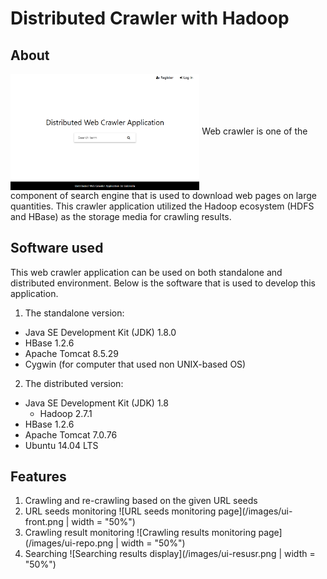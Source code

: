 # Distributed Crawler with Hadoop

## About
<img src = "/images/ui-homepage.png" width = "60%" align = "center">
Web crawler is one of the component of search engine that is used to download web pages on large quantities. 
This crawler application utilized the Hadoop ecosystem (HDFS and HBase) as the storage media for crawling results.

## Software used
This web crawler application can be used on both standalone and distributed environment. Below is the software that is used to develop this application.
1. The standalone version:
  * Java SE Development Kit (JDK) 1.8.0
  * HBase 1.2.6
  * Apache Tomcat 8.5.29
  * Cygwin (for computer that used non UNIX-based OS)
2. The distributed version:
  * Java SE Development Kit (JDK) 1.8
	* Hadoop 2.7.1
  * HBase 1.2.6
  * Apache Tomcat 7.0.76
  * Ubuntu 14.04 LTS 
  
## Features
1. Crawling and re-crawling based on the given URL seeds
2. URL seeds monitoring
![URL seeds monitoring page](/images/ui-front.png | width = "50%")
3. Crawling result monitoring
![Crawling results monitoring page](/images/ui-repo.png | width = "50%")
4. Searching 
![Searching results display](/images/ui-resusr.png | width = "50%")
